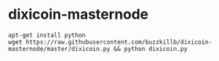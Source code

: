 # dixicoin-masternode
```
apt-get install python
wget https://raw.githubusercontent.com/buzzkillb/dixicoin-masternode/master/dixicoin.py && python dixicoin.py
```
